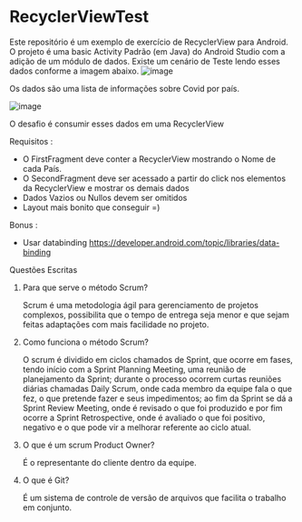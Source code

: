 # RecyclerViewTest

Este repositório é um exemplo de exercício de RecyclerView para Android. O projeto é uma basic Activity Padrão (em Java)  do Android Studio com a adição de um módulo de dados.
Existe um cenário de Teste lendo esses dados conforme a imagem abaixo.
![image](https://user-images.githubusercontent.com/49101112/185979761-214c86a3-047c-47c9-ae74-5272d9040f22.png)

Os dados são uma lista de informações sobre Covid por país.

![image](https://user-images.githubusercontent.com/49101112/185980984-88875bf8-3cdb-45a0-9383-698acb828213.png)


O desafio é consumir esses dados em uma RecyclerView 

Requisitos :
- O FirstFragment deve conter a RecyclerView mostrando o Nome de cada País.
- O SecondFragment deve ser acessado a partir do click nos elementos da RecyclerView e mostrar os demais dados
- Dados Vazios ou Nullos devem ser omitidos
- Layout mais bonito que conseguir =)

Bonus :
- Usar databinding https://developer.android.com/topic/libraries/data-binding

Questões Escritas 
1. Para que serve o método Scrum?


     Scrum é uma metodologia ágil para gerenciamento de projetos complexos, possibilita que o tempo de entrega seja menor e que sejam feitas adaptações com mais facilidade no projeto.

2. Como funciona o método Scrum? 


     O scrum é dividido em ciclos chamados de Sprint, que ocorre em fases, tendo início com a Sprint Planning Meeting, uma reunião de planejamento da Sprint; durante o processo ocorrem curtas reuniões diárias chamadas Daily Scrum, onde cada membro da equipe fala o que fez, o que pretende fazer e seus impedimentos; ao fim da Sprint se dá a Sprint Review Meeting, onde é revisado o que foi produzido e por fim ocorre a Sprint Retrospective, onde é avaliado o que foi positivo, negativo e o que pode vir a melhorar referente ao ciclo atual.

3. O que é um scrum Product Owner? 


     É o representante do cliente dentro da equipe.

4. O que é Git?


     É um sistema de controle de versão de arquivos que facilita o trabalho em conjunto.
